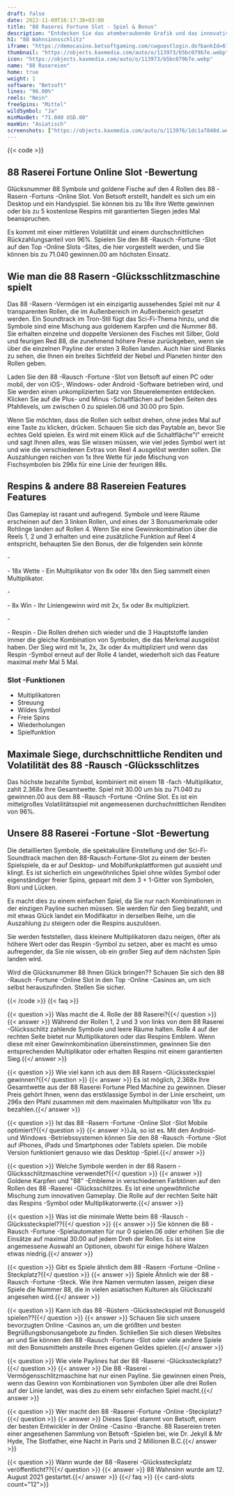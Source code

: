 ```yaml
---
draft: false
date: 2022-11-09T16:17:38+03:00
title: "88 Raserei Fortune Slot - Spiel & Bonus"
description: "Entdecken Sie das atemberaubende Grafik und das innovative Gameplay des 88 -Rasern -Fortune -Online Slot in unserem Bewertungen. Sehen Sie, wo Sie es mit dem besten Bonus spielen können."
h1: "88 Wahnsinnsschlitz"
iframe: "https://democasino.betsoftgaming.com/cwguestlogin.do?bankId=675&CDN=AUTO&gameId=849"
thumbnail: "https://objects.kaxmedia.com/auto/o/113973/b5bc079b7e.webp"
icon: "https://objects.kaxmedia.com/auto/o/113973/b5bc079b7e.webp"
name: "88 Rasereien"
home: true
weight: 1
software: "Betsoft"
lines: "96.00%"
reels: "Nein"
freeSpins: "Mittel"
wildSymbol: "Ja"
minMaxBet: "71.040 USD.00"
maxWin: "Asiatisch"
screenshots: ["https://objects.kaxmedia.com/auto/o/113976/1dc1a7848d.webp"]
---
```


{{< code >}}<h2>88 Raserei Fortune Online Slot -Bewertung</h2><p>Glücksnummer 88 Symbole und goldene Fische auf den 4 Rollen des 88 -Rasern -Fortuns -Online Slot. Von Betsoft erstellt, handelt es sich um ein Desktop und ein Handyspiel. Sie können bis zu 18x Ihre Wette gewinnen oder bis zu 5 kostenlose Respins mit garantierten Siegen jedes Mal beanspruchen.</p><p>Es kommt mit einer mittleren Volatilität und einem durchschnittlichen Rückzahlungsanteil von 96%. Spielen Sie den 88 -Rausch -Fortune -Slot auf den Top -Online Slots -Sites, die hier vorgestellt werden, und Sie können bis zu 71.040 gewinnen.00 am höchsten Einsatz.</p><h2>Wie man die 88 Rasern -Glücksschlitzmaschine spielt</h2><p>Das 88 -Rasern -Vermögen ist ein einzigartig aussehendes Spiel mit nur 4 transparenten Rollen, die im Außenbereich im Außenbereich gesetzt werden. Ein Soundtrack im Tron-Stil fügt das Sci-Fi-Thema hinzu, und die Symbole sind eine Mischung aus goldenem Karpfen und die Nummer 88. Sie erhalten einzelne und doppelte Versionen des Fisches mit Silber, Gold und feurigen Red 88, die zunehmend höhere Preise zurückgeben, wenn sie über die einzelnen Payline der ersten 3 Rollen landen. Auch hier sind Blanks zu sehen, die Ihnen ein breites Sichtfeld der Nebel und Planeten hinter den Rollen geben.</p><p>Laden Sie den 88 -Rausch -Fortune -Slot von Betsoft auf einen PC oder mobil, der von iOS-, Windows- oder Android -Software betrieben wird, und Sie werden einen unkomplizierten Satz von Steuerelementen entdecken. Klicken Sie auf die Plus- und Minus -Schaltflächen auf beiden Seiten des Pfahllevels, um zwischen 0 zu spielen.06 und 30.00 pro Spin.</p><p>Wenn Sie möchten, dass die Rollen sich selbst drehen, ohne jedes Mal auf eine Taste zu klicken, drücken. Schauen Sie sich das Paytable an, bevor Sie echtes Geld spielen. Es wird mit einem Klick auf die Schaltfläche"I" erreicht und sagt Ihnen alles, was Sie wissen müssen, wie viel jedes Symbol wert ist und wie die verschiedenen Extras von Reel 4 ausgelöst werden sollen. Die Auszahlungen reichen von 1x Ihre Wette für jede Mischung von Fischsymbolen bis 296x für eine Linie der feurigen 88s.</p><h2>Respins & andere 88 Rasereien Features Features</h2><p>Das Gameplay ist rasant und aufregend. Symbole und leere Räume erscheinen auf den 3 linken Rollen, und eines der 3 Bonusmerkmale oder Rohlinge landen auf Rollen 4. Wenn Sie eine Gewinnkombination über die Reels 1, 2 und 3 erhalten und eine zusätzliche Funktion auf Reel 4 entspricht, behaupten Sie den Bonus, der die folgenden sein könnte</p>
-<p>- 18x Wette - Ein Multiplikator von 8x oder 18x den Sieg sammelt einen Multiplikator.</p>
-<p>- 8x Win - Ihr Liniengewinn wird mit 2x, 5x oder 8x multipliziert.</p>
-<p>- Respin - Die Rollen drehen sich wieder und die 3 Hauptstoffe landen immer die gleiche Kombination von Symbolen, die das Merkmal ausgelöst haben. Der Sieg wird mit 1x, 2x, 3x oder 4x multipliziert und wenn das Respin -Symbol erneut auf der Rolle 4 landet, wiederholt sich das Feature maximal mehr Mal 5 Mal.</p><h3>
Slot -Funktionen</h3><ul>
<li></span>
Multiplikatoren</li>
<li></span>
Streuung</li>
<li></span>
Wildes Symbol</li>
<li></span>
Freie Spins</li>
<li></span>
Wiederholungen</li>
<li></span>
Spielfunktion</li></ul><h2>Maximale Siege, durchschnittliche Renditen und Volatilität des 88 -Rausch -Glücksschlitzes</h2><p>Das höchste bezahlte Symbol, kombiniert mit einem 18 -fach -Multiplikator, zahlt 2.368x Ihre Gesamtwette. Spiel mit 30.00 um bis zu 71.040 zu gewinnen.00 aus dem 88 -Rausch -Fortune -Online Slot. Es ist ein mittelgroßes Volatilitätsspiel mit angemessenen durchschnittlichen Renditen von 96%.</p><h2>Unsere 88 Raserei -Fortune -Slot -Bewertung</h2><p>Die detaillierten Symbole, die spektakuläre Einstellung und der Sci-Fi-Soundtrack machen den 88-Rausch-Fortune-Slot zu einem der besten Spielspiele, da er auf Desktop- und Mobilfunkplattformen gut aussieht und klingt. Es ist sicherlich ein ungewöhnliches Spiel ohne wildes Symbol oder eigenständiger freier Spins, gepaart mit dem 3 + 1-Gitter von Symbolen, Boni und Lücken.</p><p>Es macht dies zu einem einfachen Spiel, da Sie nur nach Kombinationen in der einzigen Payline suchen müssen. Sie werden für den Sieg bezahlt, und mit etwas Glück landet ein Modifikator in derselben Reihe, um die Auszahlung zu steigern oder die Respins auszulösen.</p><p>Sie werden feststellen, dass kleinere Multiplikatoren dazu neigen, öfter als höhere Wert oder das Respin -Symbol zu setzen, aber es macht es umso aufregender, da Sie nie wissen, ob ein großer Sieg auf dem nächsten Spin landen wird.</p><p>Wird die Glücksnummer 88 Ihnen Glück bringen?? Schauen Sie sich den 88 -Rausch -Fortune -Online Slot in den Top -Online -Casinos an, um sich selbst herauszufinden. Stellen Sie sicher.</p>
{{< /code >}}
{{< faq >}}

{{< question >}} Was macht die 4. Rolle der 88 Raserei?{{</ question >}}
{{< answer >}} Während der Rollen 1, 2 und 3 von links von dem 88 Raserei -Glücksschlitz zahlende Symbole und leere Räume halten. Rolle 4 auf der rechten Seite bietet nur Multiplikatoren oder das Respins Emblem. Wenn diese mit einer Gewinnkombination übereinstimmen, gewinnen Sie den entsprechenden Multiplikator oder erhalten Respins mit einem garantierten Sieg.{{</ answer >}}

{{< question >}} Wie viel kann ich aus dem 88 Rasern -Glückssteckspiel gewinnen?{{</ question >}}
{{< answer >}} Es ist möglich, 2.368x Ihre Gesamtwette aus der 88 Raserei Fortune Pled Machine zu gewinnen. Dieser Preis gehört Ihnen, wenn das erstklassige Symbol in der Linie erscheint, um 296x den Pfahl zusammen mit dem maximalen Multiplikator von 18x zu bezahlen.{{</ answer >}}

{{< question >}} Ist das 88 -Rasern -Fortune -Online Slot -Slot Mobile optimiert?{{</ question >}}
{{< answer >}}Ja, so ist es.  Mit den Android- und Windows -Betriebssystemen können Sie den 88 -Rausch -Fortune -Slot auf iPhones, iPads und Smartphones oder Tablets spielen. Die mobile Version funktioniert genauso wie das Desktop -Spiel.{{</ answer >}}

{{< question >}} Welche Symbole werden in der 88 Rasern -Glücksschlitzmaschine verwendet?{{</ question >}}
{{< answer >}} Goldene Karpfen und "88" -Embleme in verschiedenen Farbtönen auf den Rollen des 88 -Raserei -Glücksschlitzes. Es ist eine ungewöhnliche Mischung zum innovativen Gameplay. Die Rolle auf der rechten Seite hält das Respins -Symbol oder Multiplikatorwerte.{{</ answer >}}

{{< question >}} Was ist die minimale Wette beim 88 -Rausch -Glückssteckspiel??{{</ question >}}
{{< answer >}} Sie können die 88 -Rausch -Fortune -Spielautomaten für nur 0 spielen.06 oder erhöhen Sie die Einsätze auf maximal 30.00 auf jedem Dreh der Rollen. Es ist eine angemessene Auswahl an Optionen, obwohl für einige höhere Walzen etwas niedrig.{{</ answer >}}

{{< question >}} Gibt es Spiele ähnlich dem 88 -Rasern -Fortune -Online -Steckplatz?{{</ question >}}
{{< answer >}} Spiele Ähnlich wie der 88 -Rausch -Fortune -Steck. Wie ihre Namen vermuten lassen, zeigen diese Spiele die Nummer 88, die in vielen asiatischen Kulturen als Glückszahl angesehen wird.{{</ answer >}}

{{< question >}} Kann ich das 88 -Rüstern -Glückssteckspiel mit Bonusgeld spielen??{{</ question >}}
{{< answer >}} Schauen Sie sich unsere bevorzugten Online -Casinos an, um die größten und besten Begrüßungsbonusangebote zu finden. Schließen Sie sich diesen Websites an und Sie können den 88 -Rausch -Fortune -Slot oder viele andere Spiele mit den Bonusmitteln anstelle Ihres eigenen Geldes spielen.{{</ answer >}}

{{< question >}} Wie viele Paylines hat der 88 -Raserei -Glückssteckplatz?{{</ question >}}
{{< answer >}} Die 88 -Raserei -Vermögensschlitzmaschine hat nur einen Payline. Sie gewinnen einen Preis, wenn das Gewinn von Kombinationen von Symbolen über alle drei Rollen auf der Linie landet, was dies zu einem sehr einfachen Spiel macht.{{</ answer >}}

{{< question >}} Wer macht den 88 -Raserei -Fortune -Online -Steckplatz?{{</ question >}}
{{< answer >}} Dieses Spiel stammt von Betsoft, einem der besten Entwickler in der Online -Casino -Branche. 88 Rasereien treten einer angesehenen Sammlung von Betsoft -Spielen bei, wie Dr. Jekyll & Mr Hyde, The Slotfather, eine Nacht in Paris und 2 Millionen B.C.{{</ answer >}}

{{< question >}} Wann wurde der 88 -Raserei -Glückssteckplatz veröffentlicht??{{</ question >}}
{{< answer >}} 88 Wahnsinn wurde am 12. August 2021 gestartet.{{</ answer >}}
{{</ faq >}}
{{< card-slots count="12">}}